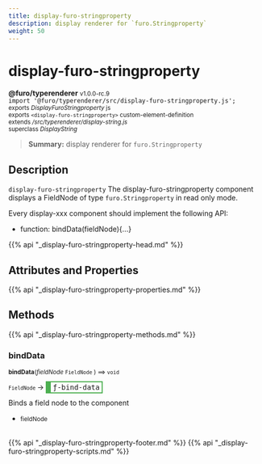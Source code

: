 ```yaml
---
title: display-furo-stringproperty
description: display renderer for `furo.Stringproperty`
weight: 50
---
```


# display-furo-stringproperty
**@furo/typerenderer** <small>v1.0.0-rc.9</small>
<br>`import '@furo/typerenderer/src/display-furo-stringproperty.js';`<small>
<br>exports *DisplayFuroStringproperty* js
<br>exports `<display-furo-stringproperty>` custom-element-definition
<br>extends */src/typerenderer/display-string.js*
<br>superclass *DisplayString*</small>

> **Summary:** display renderer for `furo.Stringproperty`

## Description

`display-furo-stringproperty`
The display-furo-stringproperty component displays a FieldNode of type `furo.Stringproperty` in read only mode.

Every display-xxx component should implement the following API:
- function: bindData(fieldNode){...}

{{% api "_display-furo-stringproperty-head.md" %}}

## Attributes and Properties
{{% api "_display-furo-stringproperty-properties.md" %}}




## Methods
{{% api "_display-furo-stringproperty-methods.md" %}}


### **bindData**
<small>**bindData**(*fieldNode* `FieldNode` ) ⟹ `void`</small>

<small>`FieldNode` </small> →
<span  style="border-width:2px 2px 2px 10px; border-style: solid;border-color:  rgb(76, 175, 80);font-family:monospace; padding:2px 4px;">ƒ-bind-data</span>

Binds a field node to the component

- <small>fieldNode </small>
<br><br>




{{% api "_display-furo-stringproperty-footer.md" %}}
{{% api "_display-furo-stringproperty-scripts.md" %}}
